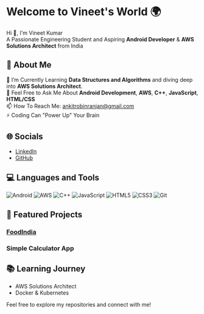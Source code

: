 # Welcome to Vineet's World 🌍

Hi 👋, I'm Vineet Kumar  
A Passionate Engineering Student and Aspiring **Android Developer** & **AWS Solutions Architect** from India

## 💫 About Me

🌱 I’m Currently Learning **Data Structures and Algorithms** and diving deep into **AWS Solutions Architect**.  
💬 Feel Free to Ask Me About **Android Development**, **AWS**, **C++**, **JavaScript**, **HTML/CSS**  
📫 How To Reach Me: [ankitrobinranjan@gmail.com](mailto:ankitrobinranjan@gmail.com)  
⚡ Coding Can "Power Up" Your Brain

## 🌐 Socials

- [LinkedIn](https://www.linkedin.com/in/vineet-kumar-44b724327)
- [GitHub](https://github.com/Fusionop3)

## 💻 Languages and Tools

![Android](https://img.shields.io/badge/-Android-3DDC84?logo=android&logoColor=white)
![AWS](https://img.shields.io/badge/AWS-232F3E?logo=amazonaws&logoColor=white)
![C++](https://img.shields.io/badge/-C++-00599C?logo=c%2B%2B&logoColor=white)
![JavaScript](https://img.shields.io/badge/-JavaScript-F7DF1E?logo=javascript&logoColor=black)
![HTML5](https://img.shields.io/badge/-HTML5-E34F26?logo=html5&logoColor=white)
![CSS3](https://img.shields.io/badge/-CSS3-1572B6?logo=css3&logoColor=white)
![Git](https://img.shields.io/badge/-Git-F05032?logo=git&logoColor=white)

## 🚀 Featured Projects

### [FoodIndia](https://github.com/Fusionop3/FoodIndia)
<!-- You can add a GIF or image related to this project if you like -->

### Simple Calculator App
<!-- You can add a GIF or image related to this project if you like -->

## 📚 Learning Journey

- AWS Solutions Architect
- Docker & Kubernetes

Feel free to explore my repositories and connect with me!

